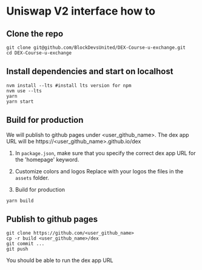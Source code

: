 # Uniswap V2 interface how to

## Clone the repo
```
git clone git@github.com/BlockDevsUnited/DEX-Course-u-exchange.git
cd DEX-Course-u-exchange
```

## Install dependencies and start on localhost
```
nvm install --lts #install lts version for npm
nvm use --lts  
yarn
yarn start
```

## Build for production 
We will publish to github pages under <user_github_name>. The dex app URL will be https://<user_github_name>.github.io/dex

1. In ```package.json```, make sure that you specify the correct dex app URL for the 'homepage' keyword.

2. Customize colors and logos
Replace with your logos the files in the ```assets``` folder. 

3. Build for production
```
yarn build
```

## Publish to github pages
```
git clone https://github.com/<user_github_name>
cp -r build <user_github_name>/dex
git commit ...
git push 
```
You should be able to run the dex app URL